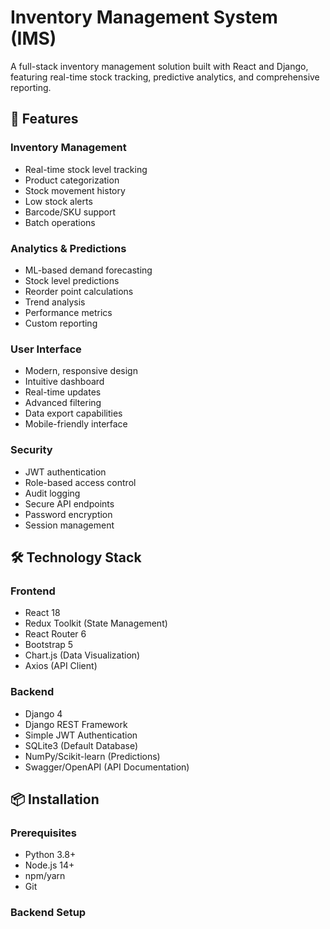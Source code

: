 # Inventory Management System (IMS)

A full-stack inventory management solution built with React and Django, featuring real-time stock tracking, predictive analytics, and comprehensive reporting.

## 🚀 Features

### Inventory Management
- Real-time stock level tracking
- Product categorization
- Stock movement history
- Low stock alerts
- Barcode/SKU support
- Batch operations

### Analytics & Predictions
- ML-based demand forecasting
- Stock level predictions
- Reorder point calculations
- Trend analysis
- Performance metrics
- Custom reporting

### User Interface
- Modern, responsive design
- Intuitive dashboard
- Real-time updates
- Advanced filtering
- Data export capabilities
- Mobile-friendly interface

### Security
- JWT authentication
- Role-based access control
- Audit logging
- Secure API endpoints
- Password encryption
- Session management

## 🛠️ Technology Stack

### Frontend
- React 18
- Redux Toolkit (State Management)
- React Router 6
- Bootstrap 5
- Chart.js (Data Visualization)
- Axios (API Client)

### Backend
- Django 4
- Django REST Framework
- Simple JWT Authentication
- SQLite3 (Default Database)
- NumPy/Scikit-learn (Predictions)
- Swagger/OpenAPI (API Documentation)

## 📦 Installation

### Prerequisites
- Python 3.8+
- Node.js 14+
- npm/yarn
- Git

### Backend Setup